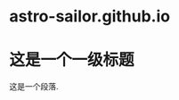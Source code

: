 # astro-sailor.github.io
<!DOCTYPE html>
<html lang="zh-cn">
 <head>
 <meta charset="utf-8"/>
 <title>我的第⼀个⽹⻚</title>
 </head>
 <body>
 <h1>这是⼀个⼀级标题</h1>
 <p>这是⼀个段落.</p>
 </body>
</html>
